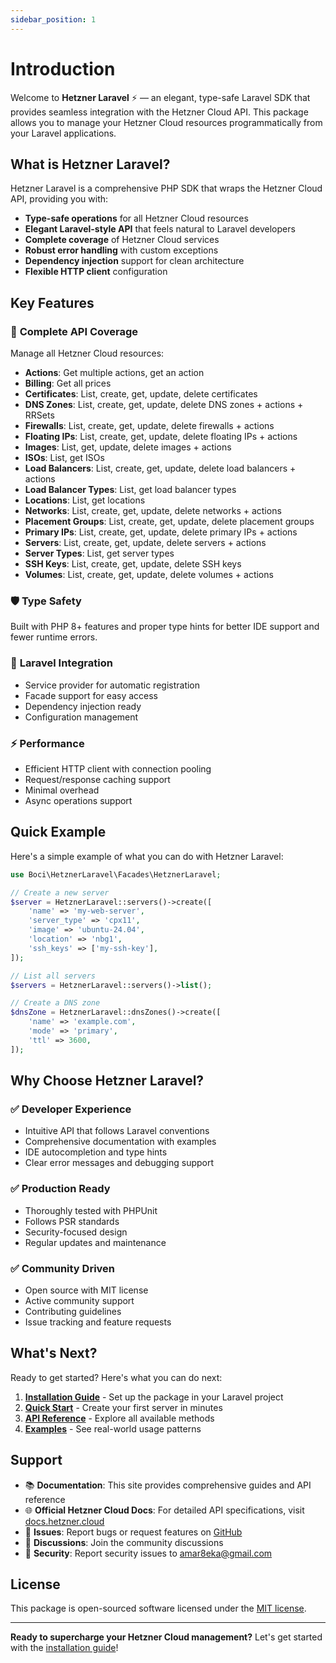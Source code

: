 ```yaml
---
sidebar_position: 1
---
```


# Introduction

Welcome to **Hetzner Laravel** ⚡ — an elegant, type-safe Laravel SDK that provides seamless integration with the Hetzner Cloud API. This package allows you to manage your Hetzner Cloud resources programmatically from your Laravel applications.

## What is Hetzner Laravel?

Hetzner Laravel is a comprehensive PHP SDK that wraps the Hetzner Cloud API, providing you with:

- **Type-safe operations** for all Hetzner Cloud resources
- **Elegant Laravel-style API** that feels natural to Laravel developers
- **Complete coverage** of Hetzner Cloud services
- **Robust error handling** with custom exceptions
- **Dependency injection** support for clean architecture
- **Flexible HTTP client** configuration

## Key Features

### 🚀 **Complete API Coverage**
Manage all Hetzner Cloud resources:
- **Actions**: Get multiple actions, get an action
- **Billing**: Get all prices
- **Certificates**: List, create, get, update, delete certificates
- **DNS Zones**: List, create, get, update, delete DNS zones + actions + RRSets
- **Firewalls**: List, create, get, update, delete firewalls + actions
- **Floating IPs**: List, create, get, update, delete floating IPs + actions
- **Images**: List, get, update, delete images + actions
- **ISOs**: List, get ISOs
- **Load Balancers**: List, create, get, update, delete load balancers + actions
- **Load Balancer Types**: List, get load balancer types
- **Locations**: List, get locations
- **Networks**: List, create, get, update, delete networks + actions
- **Placement Groups**: List, create, get, update, delete placement groups
- **Primary IPs**: List, create, get, update, delete primary IPs + actions
- **Servers**: List, create, get, update, delete servers + actions
- **Server Types**: List, get server types
- **SSH Keys**: List, create, get, update, delete SSH keys
- **Volumes**: List, create, get, update, delete volumes + actions

### 🛡️ **Type Safety**
Built with PHP 8+ features and proper type hints for better IDE support and fewer runtime errors.

### 🔧 **Laravel Integration**
- Service provider for automatic registration
- Facade support for easy access
- Dependency injection ready
- Configuration management

### ⚡ **Performance**
- Efficient HTTP client with connection pooling
- Request/response caching support
- Minimal overhead
- Async operations support

## Quick Example

Here's a simple example of what you can do with Hetzner Laravel:

```php
use Boci\HetznerLaravel\Facades\HetznerLaravel;

// Create a new server
$server = HetznerLaravel::servers()->create([
    'name' => 'my-web-server',
    'server_type' => 'cpx11',
    'image' => 'ubuntu-24.04',
    'location' => 'nbg1',
    'ssh_keys' => ['my-ssh-key'],
]);

// List all servers
$servers = HetznerLaravel::servers()->list();

// Create a DNS zone
$dnsZone = HetznerLaravel::dnsZones()->create([
    'name' => 'example.com',
    'mode' => 'primary',
    'ttl' => 3600,
]);
```

## Why Choose Hetzner Laravel?

### ✅ **Developer Experience**
- Intuitive API that follows Laravel conventions
- Comprehensive documentation with examples
- IDE autocompletion and type hints
- Clear error messages and debugging support

### ✅ **Production Ready**
- Thoroughly tested with PHPUnit
- Follows PSR standards
- Security-focused design
- Regular updates and maintenance

### ✅ **Community Driven**
- Open source with MIT license
- Active community support
- Contributing guidelines
- Issue tracking and feature requests

## What's Next?

Ready to get started? Here's what you can do next:

1. **[Installation Guide](./installation)** - Set up the package in your Laravel project
2. **[Quick Start](./quickstart)** - Create your first server in minutes
3. **[API Reference](./api-reference/servers)** - Explore all available methods
4. **[Examples](./examples/server-management)** - See real-world usage patterns

## Support

- 📚 **Documentation**: This site provides comprehensive guides and API reference
- 🌐 **Official Hetzner Cloud Docs**: For detailed API specifications, visit [docs.hetzner.cloud](https://docs.hetzner.cloud/)
- 🐛 **Issues**: Report bugs or request features on [GitHub](https://github.com/amar8eka/hetzner-laravel/issues)
- 💬 **Discussions**: Join the community discussions
- 📧 **Security**: Report security issues to amar8eka@gmail.com

## License

This package is open-sourced software licensed under the [MIT license](https://github.com/amar8eka/hetzner-laravel/blob/main/LICENSE.md).

---

**Ready to supercharge your Hetzner Cloud management?** Let's get started with the [installation guide](./installation)!
